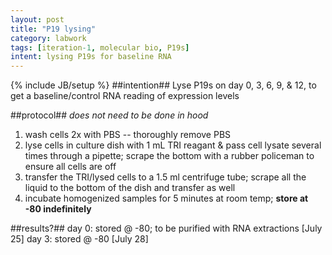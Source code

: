 ```yaml
---
layout: post
title: "P19 lysing"
category: labwork
tags: [iteration-1, molecular bio, P19s]
intent: lysing P19s for baseline RNA
---
```

{% include JB/setup %}
##intention##
Lyse P19s on day 0, 3, 6, 9, & 12, to get a baseline/control RNA reading of expression levels

##protocol##
*does not need to be done in hood*<br>

  1. wash cells 2x with PBS -- thoroughly remove PBS
  2. lyse cells in culture dish with 1 mL TRI reagant & pass cell lysate several times through a pipette; scrape the bottom with a rubber policeman to ensure all cells are off
  3. transfer the TRI/lysed cells to a 1.5 ml centrifuge tube; scrape all the liquid to the bottom of the dish and transfer as well
  4. incubate homogenized samples for 5 minutes at room temp; **store at -80 indefinitely**

##results?##
day 0: stored @ -80; to be purified with RNA extractions [July 25] 
day 3: stored @ -80 [July 28]

